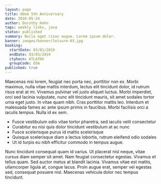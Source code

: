 ```yaml
---
layout: page
title: Odom 5th Anniversary
date: 2016-05-24
author: Dorothy Hahn
tags: weekly links, java
status: published
summary: Nulla eget risus augue. Lorem ipsum dolor.
banner: images/banner/leisure-03.jpg
booking:
  startDate: 03/01/2019
  endDate: 03/03/2019
  ctyhocn: ATLATHX
  groupCode: O5A
published: true
---
```

Maecenas nisi lorem, feugiat nec porta nec, porttitor non ex. Morbi maximus, nulla vitae mattis interdum, lectus elit tincidunt dolor, id rutrum risus erat at mi. Vivamus pulvinar vel justo aliquet luctus. Morbi imperdiet, orci sed lacinia vulputate, nunc elit tincidunt mauris, sit amet sodales tortor urna eget justo. In vitae quam nibh. Cras porttitor mattis leo. Interdum et malesuada fames ac ante ipsum primis in faucibus. Morbi facilisis orci a iaculis tempus. Nulla id ex sem.

* Fusce vestibulum odio vitae tortor pharetra, sed iaculis velit consectetur
* Curabitur eu nisi quis dolor tincidunt vestibulum at ac nunc
* Fusce scelerisque purus id mattis scelerisque
* Quisque scelerisque diam a lectus lobortis, rutrum eleifend odio sodales
* Ut id turpis eu nibh efficitur commodo in tempus augue.

Nunc tincidunt consequat quam id varius. Ut placerat nisl neque, vitae cursus diam semper sit amet. Nam feugiat consectetur egestas. Vivamus et tellus quam. Sed auctor metus at blandit lacinia. Vivamus vitae est mattis, ullamcorper ligula at, congue lacus. Proin augue erat, semper vel egestas sed, consequat posuere nisl. Maecenas vehicula dolor nec tempus tincidunt.
